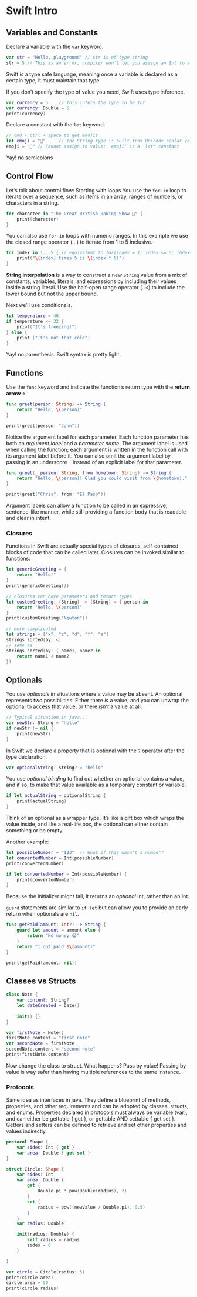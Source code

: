 # Swift Intro
## Variables and Constants
Declare a variable with the `var` keyword.
```swift
var str = "Hello, playground" // str is of type string
str = 5 // This is an error, compiler won't let you assign an Int to a type String 
```
Swift is a type safe language, meaning once a variable is declared as a certain type, it must maintain that type.

If you don’t specify the type of value you need, Swift uses type inference.
```swift
var currency = 5    // This infers the type to be Int
var currency: Double = 5
print(currency)
```

Declare a constant with the `let` keyword.
```swift
// cmd + ctrl + space to get emojis
let emoji = "😬"     // The String type is built from Unicode scalar values
emoji = "🤪" // Cannot assign to value: 'emoji' is a 'let' constant
```

Yay! no semicolons

## Control Flow
Let’s talk about control flow: Starting with loops
You use the `for-in` loop to iterate over a sequence, such as items in an array, ranges of numbers, or characters in a string.
```swift
for character in "The Great British Baking Show 🍰" {
    print(character)
}
```

You can also use `for-in` loops with numeric ranges. 
In this example we use the closed range operator (...) to iterate from 1 to 5 inclusive.
```swift
for index in 1...5 { // Equivalent to for(index = 1; index <= 5; index++)
    print("\(index) times 5 is \(index * 5)")
}
```
**String interpolation** is a way to construct a new `String` value from a mix of constants, variables, literals, and expressions by including their values inside a string literal.
Use the half-open range operator (..<) to include the lower bound but not the upper bound.

Next we’ll use conditionals.
```swift
let temperature = 40
if temperature <= 32 {
    print("It's freezing!")
} else {
    print ("It's not that cold")
}
```

Yay! no parenthesis. Swift syntax is pretty light.

## Functions
Use the `func` keyword and indicate the function’s return type with the **return arrow**->
```swift
func greet(person: String) -> String {
    return "Hello, \(person)"
}

print(greet(person: "John"))
```
Notice the argument label for each parameter. 
Each function parameter has both an *argument label* and a *parameter name*. The argument label is used when calling the function; each argument is written in the function call with its argument label before it. You can also omit the argument label by passing in an underscore `_` instead of an explicit label for that parameter. 
```swift
func greet(_ person: String, from hometown: String) -> String {
    return "Hello, \(person)! Glad you could visit from \(hometown)."
}

print(greet("Chris", from: "El Paso"))
```

Argument labels can allow a function to be called in an expressive, sentence-like manner, while still providing a function body that is readable and clear in intent.

### Closures
Functions in Swift are actually special types of closures, self-contained blocks of code that can be called later. Closures can be invoked similar to functions: 

```swift
let genericGreeting = {
    return "Hello!"
}
print(genericGreeting())

// closures can have parameters and return types
let customGreeting: (String) -> (String) = { person in 
    return "Hello, \(person)"
}
print(customGreeting("Newton"))

// more complicated
let strings = ["x", "z", "d", "f", "a"]
strings.sorted(by: <)
// same as
strings.sorted(by: { name1, name2 in
    return name1 < name2
})
```

## Optionals
You use *optionals* in situations where a value may be absent. An optional represents two possibilities: Either there *is* a value, and you can unwrap the optional to access that value, or there *isn’t* a value at all.
```swift
// Typical situation in java...
var newStr: String = "hello"
if newStr != nil {
    print(newStr)
}
```

In Swift we declare a property that is optional with the `?`  operator after the type declaration.
```swift
var optionalString: String? = "hello"
```

You use *optional binding* to find out whether an optional contains a value, and if so, to make that value available as a temporary constant or variable.
```swift
if let actualString = optionalString {
    print(actualString)
}
```
Think of an optional as a wrapper type. It’s like a gift box which wraps the value inside, and like a real-life box, the optional can either contain something or be empty.

Another example:
```swift
let possibleNumber = "123"  // What if this wasn't a number?
let convertedNumber = Int(possibleNumber)
print(convertedNumber)

if let convertedNumber = Int(possibleNumber) {
    print(convertedNumber)
}
```
Because the initializer might fail, it returns an *optional* Int, rather than an Int.

`guard` statements are similar to `if let` but can allow you to provide an early return when optionals are `nil`.
```swift
func getPaid(amount: Int?) -> String {
    guard let amount = amount else {
        return "No money 😭"
    }
    return "I got paid $\(amount)"
}

print(getPaid(amount: nil))
```

## Classes vs Structs
```swift
class Note {
    var content: String?
    let dateCreated = Date()
    
    init() {}
}

var firstNote = Note()
firstNote.content = "first note"
var secondNote = firstNote
secondNote.content = "second note"
print(firstNote.content)
```

Now change the class to struct. What happens? Pass by value! Passing by value is way safer than having multiple references to the same instance.

### Protocols
Same idea as interfaces in java. They define a blueprint of methods, properties, and other requirements and can be adopted by classes, structs, and enums. Properties declared in protocols must always be variable (var), and can either be gettable { get }, or gettable AND settable { get set }. Getters and setters can be defined to retrieve and set other properties and values indirectly.

```swift
protocol Shape {
    var sides: Int { get }
    var area: Double { get set }
}

struct Circle: Shape {
    var sides: Int
    var area: Double {
        get {
            Double.pi * pow(Double(radius), 2)
        }
        set {
            radius = pow((newValue / Double.pi), 0.5)
        }
    }
    var radius: Double

    init(radius: Double) {
        self.radius = radius
        sides = 0
    }

}

var circle = Circle(radius: 5)
print(circle.area)
circle.area = 50
print(circle.radius)
```
